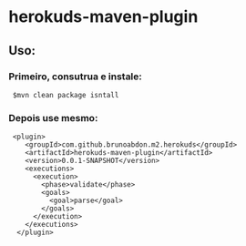 # herokuds-maven-plugin
## Uso:
### Primeiro, consutrua e instale:
     $mvn clean package isntall
### Depois use mesmo:
     <plugin>
        <groupId>com.github.brunoabdon.m2.herokuds</groupId>
        <artifactId>herokuds-maven-plugin</artifactId>
        <version>0.0.1-SNAPSHOT</version>
        <executions>
          <execution>
            <phase>validate</phase>
            <goals>
              <goal>parse</goal>
            </goals>
          </execution>
        </executions>
      </plugin> 
